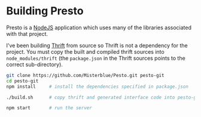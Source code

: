 # Building Presto

Presto is a [NodeJS] application which uses many of the libraries
associated with that project.

I've been building [Thrift] from source so Thrift is not a dependency
for the project. You must copy the built and compiled thrift sources
into `node_modules/thrift` (the `package.json` in the Thrift sources
points to the correct sub-directory).


```bash
git clone https://github.com/Misterblue/Pesto.git pesto-git
cd pesto-git
npm install     # install the dependencies specified in package.json

./build.sh      # copy thrift and generated interface code into pesto-git dir

npm start       # run the server
```

[NodeJS]: https://nodejs.org/
[Thrift]: https://thrift.apache.org/
[Basil viewer]: http://misterblue.github.io/basil/
[Ragu]: http://misterblue.github.io/ragu/


